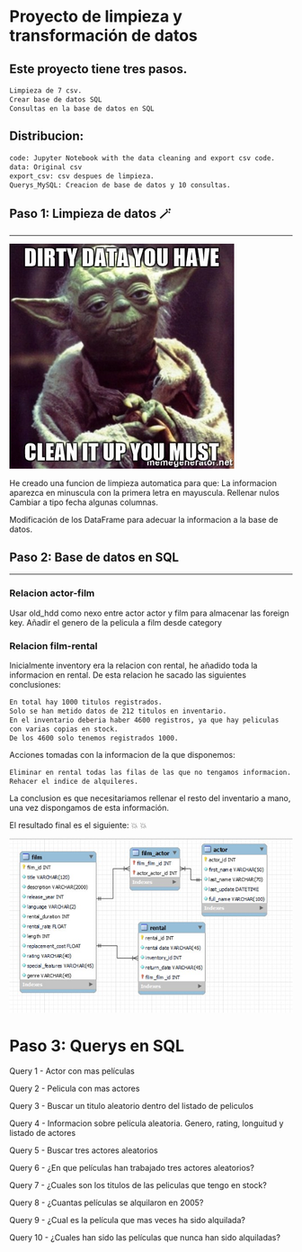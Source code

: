 # Proyecto de limpieza y transformación de datos

## Este proyecto tiene tres pasos.
    
    Limpieza de 7 csv.
    Crear base de datos SQL
    Consultas en la base de datos en SQL

## Distribucion:
    
    code: Jupyter Notebook with the data cleaning and export csv code.
    data: Original csv
    export_csv: csv despues de limpieza.
    Querys_MySQL: Creacion de base de datos y 10 consultas.

## Paso 1: Limpieza de datos :magic_wand:


---


![Data cleaning](images/cleaning_data.jpeg)

He creado una funcion de limpieza automatica para que:
    La informacion aparezca en minuscula con la primera letra en mayuscula.
    Rellenar nulos
    Cambiar a tipo fecha algunas columnas.

Modificación de los DataFrame para adecuar la informacion a la base de datos.

## Paso 2: Base de datos en SQL

---

### Relacion actor-film

Usar old_hdd como nexo entre actor actor y film para almacenar las foreign key.
Añadir el genero de la pelicula a film desde category

### Relacion film-rental

Inicialmente inventory era la relacion con rental, he añadido toda la informacion en rental.
De esta relacion he sacado las siguientes conclusiones:

    En total hay 1000 titulos registrados.
    Solo se han metido datos de 212 titulos en inventario.
    En el inventario deberia haber 4600 registros, ya que hay peliculas con varias copias en stock.
    De los 4600 solo tenemos registrados 1000.

Acciones tomadas con la informacion de la que disponemos:

    Eliminar en rental todas las filas de las que no tengamos informacion.
    Rehacer el indice de alquileres.

La conclusion es que necesitariamos rellenar el resto del inventario a mano, una vez dispongamos de esta información.

El resultado final es el siguiente: :boom: :boom:

![Resultado Final](images/reverse_engineer.jpg)



# Paso 3: Querys en SQL

Query 1 - Actor con mas películas

Query 2 - Pelicula con mas actores

Query 3 - Buscar un titulo aleatorio dentro del listado de peliculos

Query 4 - Informacion sobre película aleatoria. Genero, rating, longuitud y listado de actores

Query 5 - Buscar tres actores aleatorios

Query 6 - ¿En que películas han trabajado tres actores aleatorios?

Query 7 - ¿Cuales son los titulos de las peliculas que tengo en stock?

Query 8 - ¿Cuantas películas se alquilaron en 2005?

Query 9 - ¿Cual es la película que mas veces ha sido alquilada?

Query 10 - ¿Cuales han sido las películas que nunca han sido alquiladas?